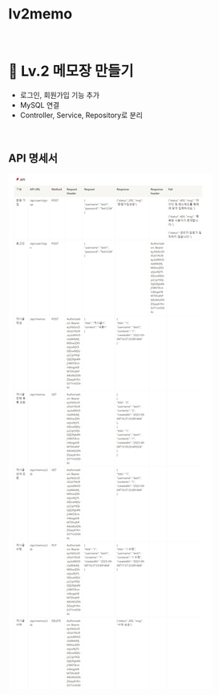 # lv2memo
<br/>

# 🐣 Lv.2 메모장 만들기

 - 로그인, 회원가입 기능 추가
 - MySQL 연결 
 - Controller, Service, Repository로 분리
<br/>

## API 명세서
<img src="src/main/resources/static/img/MemoAPI.png">
